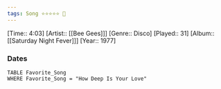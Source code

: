 ```yaml
---
tags: Song ⭐⭐⭐⭐⭐ 💛
---
```

[Time:: 4:03]
[Artist:: [[Bee Gees]]]
[Genre:: Disco]
[Played:: 31]
[Album:: [[Saturday Night Fever]]]
[Year:: 1977]
### Dates
````dataview
TABLE Favorite_Song
WHERE Favorite_Song = "How Deep Is Your Love"
````